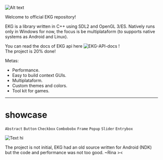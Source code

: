 ![Alt text](/ekg.png?raw=true)

Welcome to official EKG repository!

EKG is a library written in C++ using SDL2 and OpenGL 3/ES.
Natively runs only in Windows for now, the focus is be multiplataform (to supports native systems as Android and Linux).

You can read the docs of EKG api here ![EKG-API-docs](https://github.com/ekg-ez-build-gui/ekg-api-docs/) ! \
The project is 20% done!

Metas:
- Performance.
- Easy to build context GUIs.
- Multiplataform.
- Custom themes and colors.
- Tool kit for games.

----

# showcase

`Abstract`
`Button`
`Checkbox`
`Combobobx`
`Frame`
`Popup`
`Slider`
`Entrybox`

![Text hi](https://github.com/ekg-ez-build-gui/ekg/blob/main/splashes-dev/splash-actual-2-ver-0.9.0.png?raw=true)

The project is not initial, EKG had an old source written for Android (NDK) but the code and performance was not too good.
~Rina ><
